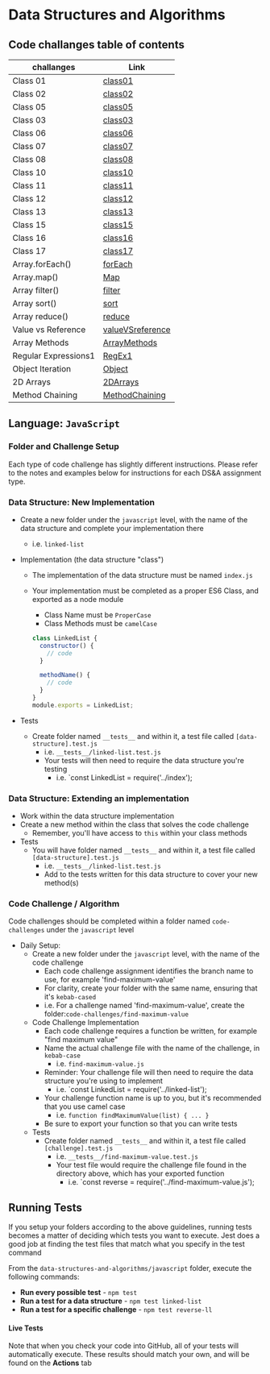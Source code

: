 # Data Structures and Algorithms

## Code challanges table of contents

| challanges          | Link                                                            |
| ------------------- | --------------------------------------------------------------- |
| Class 01            | [class01](./code-challenges/class01/class01.md)                 |
| Class 02            | [class02](./code-challenges/class02/class02.md)                 |
| Class 05            | [class05](./code-challenges/class05%20Linked%20List/class05.md) |
| Class 03            | [class03](./code-challenges/class03/class03.md)                 |
| Class 06            | [class06](./code-challenges/class06/class06.md)                 |
| Class 07            | [class07](./code-challenges/class07/class07.md)                 |
| Class 08            | [class08](./code-challenges/class08/class08.md)                 |
| Class 10            | [class10](./code-challenges/stack-and-queue/class10.md)         |
| Class 11            | [class11](./code-challenges/class11/class11.md)                 |
| Class 12            | [class12](./code-challenges/class12/class12.md)                 |
| Class 13            | [class13](./code-challenges/class13/class13.md)                 |
| Class 15            | [class15](./code-challenges/tree/tree.md)                       |
| Class 16            | [class16](./code-challenges/class16/class16.md)                 |
| Class 17            | [class17](./code-challenges/class17/class17.md)                 |
| Array.forEach()     | [forEach](./code-challenges/challenges-01.test.js)              |
| Array.map()         | [Map](./code-challenges/challenges-02.test.js)                  |
| Array filter()      | [filter](./code-challenges/challenges-03.test.js)               |
| Array sort()        | [sort](./code-challenges/challenges-04.test.js)                 |
| Array reduce()      | [reduce](./code-challenges/challenges-05.test.js)               |
| Value vs Reference  | [valueVSreference](./code-challenges/challenges-06.test.js)     |
| Array Methods       | [ArrayMethods](./code-challenges/challenges-07.test.js)         |
| Regular Expressions1| [RegEx1](./code-challenges/challenges-08.test.js)               |
| Object Iteration    | [Object](./code-challenges/challenges-09.test.js)               |
| 2D Arrays           | [2DArrays](./code-challenges/challenges-10.test.js)             |
| Method Chaining     | [MethodChaining](./code-challenges/challenges-11.test.js)       |

## Language: `JavaScript`

### Folder and Challenge Setup

Each type of code challenge has slightly different instructions. Please refer to the notes and examples below for instructions for each DS&A assignment type.

### Data Structure: New Implementation

- Create a new folder under the `javascript` level, with the name of the data structure and complete your implementation there
  - i.e. `linked-list`
- Implementation (the data structure "class")

  - The implementation of the data structure must be named `index.js`
  - Your implementation must be completed as a proper ES6 Class, and exported as a node module

    - Class Name must be `ProperCase`
    - Class Methods must be `camelCase`

    ```javascript
    class LinkedList {
      constructor() {
        // code
      }

      methodName() {
        // code
      }
    }
    module.exports = LinkedList;
    ```

- Tests
  - Create folder named `__tests__` and within it, a test file called `[data-structure].test.js`
    - i.e. `__tests__/linked-list.test.js`
    - Your tests will then need to require the data structure you're testing
      - i.e. `const LinkedList = require('../index');

### Data Structure: Extending an implementation

- Work within the data structure implementation
- Create a new method within the class that solves the code challenge
  - Remember, you'll have access to `this` within your class methods
- Tests
  - You will have folder named `__tests__` and within it, a test file called `[data-structure].test.js`
    - i.e. `__tests__/linked-list.test.js`
    - Add to the tests written for this data structure to cover your new method(s)

### Code Challenge / Algorithm

Code challenges should be completed within a folder named `code-challenges` under the `javascript` level

- Daily Setup:
  - Create a new folder under the `javascript` level, with the name of the code challenge
    - Each code challenge assignment identifies the branch name to use, for example 'find-maximum-value'
    - For clarity, create your folder with the same name, ensuring that it's `kebab-cased`
    - i.e. For a challenge named 'find-maximum-value', create the folder:`code-challenges/find-maximum-value`
  - Code Challenge Implementation
    - Each code challenge requires a function be written, for example "find maximum value"
    - Name the actual challenge file with the name of the challenge, in `kebab-case`
      - i.e. `find-maximum-value.js`
    - Reminder: Your challenge file will then need to require the data structure you're using to implement
      - i.e. `const LinkedList = require('../linked-list');
    - Your challenge function name is up to you, but it's recommended that you use camel case
      - i.e. `function findMaximumValue(list) { ... }`
    - Be sure to export your function so that you can write tests
  - Tests
    - Create folder named `__tests__` and within it, a test file called `[challenge].test.js`
      - i.e. `__tests__/find-maximum-value.test.js`
      - Your test file would require the challenge file found in the directory above, which has your exported function
        - i.e. `const reverse = require('../find-maximum-value.js');

## Running Tests

If you setup your folders according to the above guidelines, running tests becomes a matter of deciding which tests you want to execute. Jest does a good job at finding the test files that match what you specify in the test command

From the `data-structures-and-algorithms/javascript` folder, execute the following commands:

- **Run every possible test** - `npm test`
- **Run a test for a data structure** - `npm test linked-list`
- **Run a test for a specific challenge** - `npm test reverse-ll`

#### Live Tests

Note that when you check your code into GitHub, all of your tests will automatically execute. These results should match your own, and will be found on the **Actions** tab

